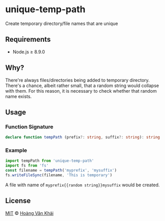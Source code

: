 # unique-temp-path

Create temporary directory/file names that are unique

## Requirements

* Node.js ≥ 8.9.0

## Why?

There're always files/directories being added to temporary directory. There's a chance, albeit rather small, that a random string would collapse with them. For this reason, it is necessary to check whether that random name exists.

## Usage

### Function Signature

```typescript
declare function tempPath (prefix?: string, suffix?: string): string
```

### Example

```javascript
import tempPath from 'unique-temp-path'
import fs from 'fs'
const filename = tempPath('myprefix', 'mysuffix')
fs.writeFileSync(filename, 'This is temporary')
```

A file with name of `myprefix{{random string}}mysuffix` would be created.

## License

[MIT](https://git.io/vhaEz) © [Hoàng Văn Khải](https://github.com/KSXGitHub)
